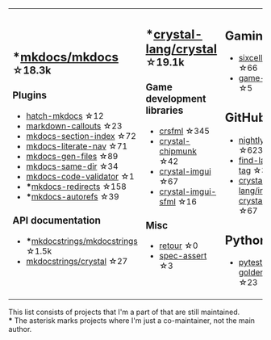<table><tr><td>

## **\***[mkdocs/mkdocs](https://github.com/mkdocs/mkdocs) <sup>☆18.3k</sup>

### Plugins

* [hatch-mkdocs](https://github.com/mkdocs/hatch-mkdocs) ☆12
* [markdown-callouts](https://github.com/oprypin/markdown-callouts) ☆23
* [mkdocs-section-index](https://github.com/oprypin/mkdocs-section-index) ☆72
* [mkdocs-literate-nav](https://github.com/oprypin/mkdocs-literate-nav) ☆71
* [mkdocs-gen-files](https://github.com/oprypin/mkdocs-gen-files) ☆89
* [mkdocs-same-dir](https://github.com/oprypin/mkdocs-same-dir) ☆34
* [mkdocs-code-validator](https://github.com/oprypin/mkdocs-code-validator) ☆1
* **\***[mkdocs-redirects](https://github.com/mkdocs/mkdocs-redirects) ☆158
* **\***[mkdocs-autorefs](https://github.com/mkdocstrings/autorefs) ☆39

### API documentation

* **\***[mkdocstrings/mkdocstrings](https://github.com/mkdocstrings/mkdocstrings) ☆1.5k
* [mkdocstrings/crystal](https://github.com/mkdocstrings/crystal) ☆27

</td><td>

## **\***[crystal-lang/crystal](https://github.com/crystal-lang/crystal) <sup>☆19.1k</sup>

### Game development libraries

* [crsfml](https://github.com/oprypin/crsfml) ☆345
* [crystal-chipmunk](https://github.com/oprypin/crystal-chipmunk) ☆42
* [crystal-imgui](https://github.com/oprypin/crystal-imgui) ☆67
* [crystal-imgui-sfml](https://github.com/oprypin/crystal-imgui-sfml) ☆16

### Misc

* [retour](https://github.com/oprypin/retour) ☆0
* [spec-assert](https://github.com/oprypin/spec-assert) ☆3
  
&nbsp;

</td><td>

## Gaming

* [sixcells](https://github.com/oprypin/sixcells) ☆66
* [game-bots](https://github.com/oprypin/game-bots) ☆5

## GitHub

* [nightly.link](https://github.com/oprypin/nightly.link) ☆623
* [find-latest-tag](https://github.com/oprypin/find-latest-tag) ☆33
* [crystal-lang/install-crystal](https://github.com/crystal-lang/install-crystal) ☆67

## Python

* [pytest-golden](https://github.com/oprypin/pytest-golden) ☆23

</tr></table>

This list consists of projects that I'm a part of that are still maintained.  
**\*** The asterisk marks projects where I'm just a co-maintainer, not the main author.
